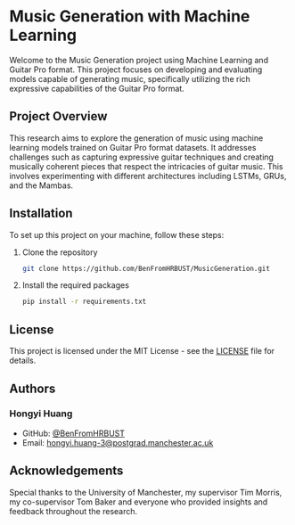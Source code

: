 # Music Generation with Machine Learning

Welcome to the Music Generation project using Machine Learning and Guitar Pro format.
This project focuses on developing and evaluating models capable of generating music, specifically utilizing the rich expressive capabilities of the Guitar Pro format.

## Project Overview
This research aims to explore the generation of music using machine learning models trained on Guitar Pro format datasets.
It addresses challenges such as capturing expressive guitar techniques and creating musically coherent pieces that respect the intricacies of guitar music.
This involves experimenting with different architectures including LSTMs, GRUs, and the Mambas.

## Installation

To set up this project on your machine, follow these steps:

1. Clone the repository
    ```bash
    git clone https://github.com/BenFromHRBUST/MusicGeneration.git
    ```
2. Install the required packages
    ```bash
    pip install -r requirements.txt
    ```

## License
This project is licensed under the MIT License - see the [LICENSE](LICENSE) file for details.

## Authors
### Hongyi Huang
- GitHub: [@BenFromHRBUST](https://github.com/BenFromHRBUST)
- Email: [hongyi.huang-3@postgrad.manchester.ac.uk](mailto:hongyi.huang-3@postgrad.manchester.ac.uk)

## Acknowledgements
Special thanks to the University of Manchester, my supervisor Tim Morris, my co-supervisor Tom Baker and everyone who provided insights and feedback throughout the research.

<!--Python 3.12.4-->